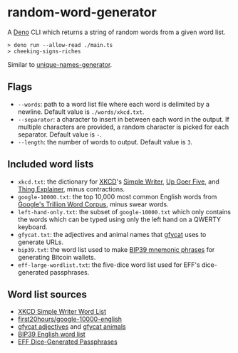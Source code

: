 # random-word-generator

A [Deno](https://deno.land/) CLI which returns a string of random words from a
given word list.

```
> deno run --allow-read ./main.ts
> cheeking-signs-riches
```

Similar to
[unique-names-generator](https://github.com/andreasonny83/unique-names-generator).

## Flags

- `--words`: path to a word list file where each word is delimited by a newline.
  Default value is `./words/xkcd.txt`.
- `--separator`: a character to insert in between each word in the output. If
  multiple characters are provided, a random character is picked for each
  separator. Default value is `-`.
- `--length`: the number of words to output. Default value is `3`.

## Included word lists

- `xkcd.txt`: the dictionary for [XKCD](https://xkcd.com/)'s
  [Simple Writer](https://xkcd.com/simplewriter/),
  [Up Goer Five](https://xkcd.com/1133/), and
  [Thing Explainer](https://blog.xkcd.com/2015/05/13/new-book-thing-explainer/),
  minus contractions.
- `google-10000.txt`: the top 10,000 most common English words from
  [Google's Trillion Word Corpus](https://books.google.com/ngrams/info), minus
  swear words.
- `left-hand-only.txt`: the subset of `google-10000.txt` which only contains the
  words which can be typed using only the left hand on a QWERTY keyboard.
- `gfycat.txt`: the adjectives and animal names that
  [gfycat](https://gfycat.com/) uses to generate URLs.
- `bip39.txt`: the word list used to make
  [BIP39 mnemonic phrases](https://github.com/bitcoin/bips/blob/master/bip-0039.mediawiki)
  for generating Bitcoin wallets.
- `eff-large-wordlist.txt`: the five-dice word list used for EFF's dice-generated passphrases.

## Word list sources

- [XKCD Simple Writer Word List](https://xkcd.com/simplewriter/words.js)
- [first20hours/google-10000-english](https://github.com/first20hours/google-10000-english)
- [gfycat adjectives](http://assets.gfycat.com/adjectives) and
  [gfycat animals](http://assets.gfycat.com/animals)
- [BIP39 English word list](https://github.com/bitcoin/bips/blob/master/bip-0039/english.txt)
- [EFF Dice-Generated Passphrases](https://www.eff.org/dice)

